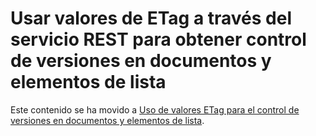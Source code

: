 
# Usar valores de ETag a través del servicio REST para obtener control de versiones en documentos y elementos de lista

Este contenido se ha movido a  [Uso de valores ETag para el control de versiones en documentos y elementos de lista](working-with-lists-and-list-items-with-rest.md#Etag).
  
    
    

